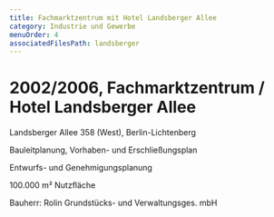 ```yaml
---
title: Fachmarktzentrum mit Hotel Landsberger Allee
category: Industrie und Gewerbe
menuOrder: 4
associatedFilesPath: landsberger
---
```


# 2002/2006, Fachmarktzentrum / Hotel Landsberger Allee

Landsberger Allee 358 (West), Berlin-Lichtenberg

Bauleitplanung, Vorhaben- und Erschließungsplan

Entwurfs- und Genehmigungsplanung

100.000 m² Nutzfläche

Bauherr: Rolin Grundstücks- und Verwaltungsges. mbH

